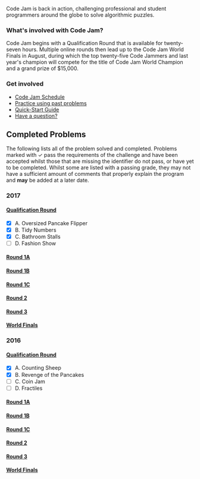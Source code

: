 Code Jam is back in action, challenging professional and student programmers around the globe to solve algorithmic puzzles.


### What's involved with Code Jam?
Code Jam begins with a Qualification Round that is available for twenty-seven hours. Multiple online rounds then lead up to
the Code Jam World Finals in August, during which the top twenty-five Code Jammers and last year's champion will compete for
the title of Code Jam World Champion and a grand prize of $15,000.


### Get involved
- [Code Jam Schedule][schedule-link]
- [Practice using past problems][pastcontest-link]
- [Quick-Start Guide][quickstart-link]
- [Have a question?][faq-link]


## Completed Problems
The following lists all of the problem solved and completed. Problems marked with
✓ pass the requirements of the challenge and have been accepted whilst those
that are missing the identifier do not pass, or have yet to be completed. Whilst
some are listed with a passing grade, they may not have a sufficient amount of
comments that properly explain the program and **may** be added at a later date.

### 2017
#### [Qualification Round][2017-qual]
  * [X] A. Oversized Pancake Flipper
  * [X] B. Tidy Numbers
  * [X] C. Bathroom Stalls
  * [ ] D. Fashion Show

#### [Round 1A][2017-round1a]
#### [Round 1B][2017-round1b]
#### [Round 1C][2017-round1c]
#### [Round 2][2017-round2]
#### [Round 3][2017-round3]
#### [World Finals][2017-finals]


### 2016
#### [Qualification Round][2016-qual]
  * [X] A. Counting Sheep
  * [X] B. Revenge of the Pancakes
  * [ ] C. Coin Jam
  * [ ] D. Fractiles
#### [Round 1A][2016-round1a]
#### [Round 1B][2016-round1b]
#### [Round 1C][2016-round1c]
#### [Round 2][2016-round2]
#### [Round 3][2016-round3]
#### [World Finals][2016-finals]
  

[codejam-logo]: https://code.google.com/codejam/assets/codejam-logo-300x76.png "Google Code Jam Logo"
[gplus-logo]: https://www.gstatic.com/images/branding/product/2x/google_plus_32dp.png "Google+ Logo"
[youtube-logo]: https://www.gstatic.com/images/branding/product/2x/youtube_32dp.png "Youtube Logo"
[googlegroups-logo]: https://www.gstatic.com/images/branding/product/2x/groups_32dp.png "Google Groups Logo"
[facebook-logo]: https://code.google.com/codejam/assets/social/facebook.png "Facebook Logo"
[twitter-logo]: https://code.google.com/codejam/assets/social/twitter.png "Twitter Logo"
[irc-logo]: https://code.google.com/codejam/assets/social/irc.png "IRC Logo"

[schedule-link]: https://code.google.com/codejam/schedule
[pastcontest-link]: https://code.google.com/codejam/past-contests
[faq-link]: https://code.google.com/codejam/resources/faq
[quickstart-link]: https://code.google.com/codejam/resources/quickstart-guide
[termscond-link]: https://code.google.com/codejam/terms

[2018-qual]: #
[2018-round1a]: #
[2018-round1b]: #
[2018-round1c]: #
[2018-round2]: #
[2018-round3]: #
[2018-finals]: #

[2017-qual]: https://code.google.com/codejam/contest/3264486/dashboard
[2017-round1a]: https://code.google.com/codejam/contest/5304486/dashboard
[2017-round1b]: https://code.google.com/codejam/contest/8294486/dashboard
[2017-round1c]: https://code.google.com/codejam/contest/3274486/dashboard
[2017-round2]: https://code.google.com/codejam/contest/5314486/dashboard
[2017-round3]: https://code.google.com/codejam/contest/8304486/dashboard
[2017-finals]: https://code.google.com/codejam/contest/6314486/dashboard

[2016-qual]: https://code.google.com/codejam/contest/6254486/dashboard
[2016-round1a]: https://code.google.com/codejam/contest/4304486/dashboard
[2016-round1b]: https://code.google.com/codejam/contest/11254486/dashboard
[2016-round1c]: https://code.google.com/codejam/contest/4314486/dashboard
[2016-round2]: https://code.google.com/codejam/contest/10224486/dashboard
[2016-round3]: https://code.google.com/codejam/contest/3224486/dashboard
[2016-finals]: https://code.google.com/codejam/contest/7234486/dashboard

[2015-qual]: #
[2015-round1a]: #
[2015-round1b]: #
[2015-round1c]: #
[2015-round2]: #
[2015-round3]: #
[2015-finals]: #

[2014-qual]: #
[2014-round1a]: #
[2014-round1b]: #
[2014-round1c]: #
[2014-round2]: #
[2014-round3]: #
[2014-finals]: #

[2013-qual]: #
[2013-round1a]: #
[2013-round1b]: #
[2013-round1c]: #
[2013-round2]: #
[2013-round3]: #
[2013-finals]: #

[2012-qual]: #
[2012-round1a]: #
[2012-round1b]: #
[2012-round1c]: #
[2012-round2]: #
[2012-round3]: #
[2012-finals]: #

[2011-qual]: #
[2011-round1a]: #
[2011-round1b]: #
[2011-round1c]: #
[2011-round2]: #
[2011-round3]: #
[2011-finals]: #

[2010-qual]: #
[2010-round1a]: #
[2010-round1b]: #
[2010-round1c]: #
[2010-round2]: #
[2010-round3]: #
[2010-finals]: #

[2009-qual]: #
[2009-round1a]: #
[2009-round1b]: #
[2009-round1c]: #
[2009-round2]: #
[2009-round3]: #
[2009-finals]: #

[2008-qual]: #
[2008-round1a]: #
[2008-round1b]: #
[2008-round1c]: #
[2008-round2]: #
[2008-round3]: #
[2008-finals]: #